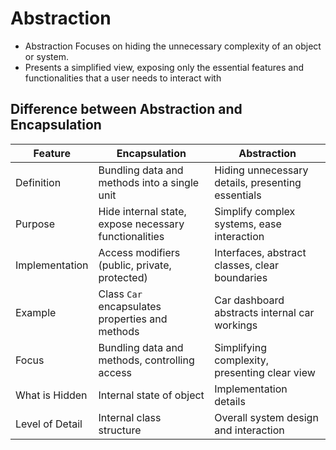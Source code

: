 # Abstraction 
-  Abstraction Focuses on hiding the unnecessary complexity of an object or system.
- Presents a simplified view, exposing only the essential features and functionalities that a user needs to interact with

## Difference between Abstraction and Encapsulation

| Feature           | Encapsulation                                      | Abstraction                                   |
|-------------------|----------------------------------------------------|-----------------------------------------------|
| Definition        | Bundling data and methods into a single unit      | Hiding unnecessary details, presenting essentials|
| Purpose           | Hide internal state, expose necessary functionalities | Simplify complex systems, ease interaction |
| Implementation    | Access modifiers (public, private, protected)     | Interfaces, abstract classes, clear boundaries |
| Example           | Class `Car` encapsulates properties and methods  | Car dashboard abstracts internal car workings |
| Focus             | Bundling data and methods, controlling access     | Simplifying complexity, presenting clear view |
| What is Hidden    | Internal state of object                           | Implementation details                        |
| Level of Detail   | Internal class structure                          | Overall system design and interaction        |
